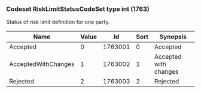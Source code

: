 ### Codeset RiskLimitStatusCodeSet type int (1763)

Status of risk limit definition for one party.

| Name                | Value | Id      | Sort | Synopsis              |
|---------------------|-------|---------|------|-----------------------|
| Accepted            | 0     | 1763001 | 0    | Accepted              |
| AcceptedWithChanges | 1     | 1763002 | 1    | Accepted with changes |
| Rejected            | 2     | 1763003 | 2    | Rejected              |

